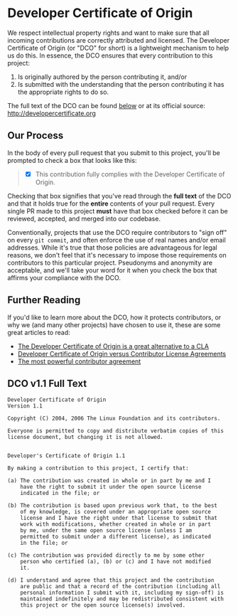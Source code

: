 # Developer Certificate of Origin

We respect intellectual property rights and want to make sure that all incoming
contributions are correctly attributed and licensed. The Developer Certificate
of Origin (or "DCO" for short) is a lightweight mechanism to help us do this.
In essence, the DCO ensures that every contribution to this project:

1. Is originally authored by the person contributing it, and/or
2. Is submitted with the understanding that the person contributing it has the
   appropriate rights to do so.

The full text of the DCO can be found [below](#dco-v11-full-text) or at its
official source: <http://developercertificate.org>

## Our Process

In the body of every pull request that you submit to this project, you'll be
prompted to check a box that looks like this:

> - [x] This contribution fully complies with the Developer Certificate of Origin.

Checking that box signifies that you've read through the **full text** of the
DCO and that it holds true for the **entire** contents of your pull request.
Every single PR made to this project **must** have that box checked before it
can be reviewed, accepted, and merged into our codebase.

Conventionally, projects that use the DCO require contributors to "sign off" on
every `git commit`, and often enforce the use of real names and/or email
addresses. While it's true that those policies are advantageous for legal
reasons, we don't feel that it's necessary to impose those requirements on
contributors to this particular project. Pseudonyms and anonymity are
acceptable, and we'll take your word for it when you check the box that affirms
your compliance with the DCO.

## Further Reading

If you'd like to learn more about the DCO, how it protects contributors, or why
we (and many other projects) have chosen to use it, these are some great
articles to read:

- [The Developer Certificate of Origin is a great alternative to a CLA][1]
- [Developer Certificate of Origin versus Contributor License Agreements][2]
- [The most powerful contributor agreement][3]

[1]: https://drewdevault.com/2021/04/12/DCO.html
[2]: https://julien.ponge.org/blog/developer-certificate-of-origin-versus-contributor-license-agreements/
[3]: https://lwn.net/Articles/592503/

## DCO v1.1 Full Text

```text
Developer Certificate of Origin
Version 1.1

Copyright (C) 2004, 2006 The Linux Foundation and its contributors.

Everyone is permitted to copy and distribute verbatim copies of this
license document, but changing it is not allowed.


Developer's Certificate of Origin 1.1

By making a contribution to this project, I certify that:

(a) The contribution was created in whole or in part by me and I
    have the right to submit it under the open source license
    indicated in the file; or

(b) The contribution is based upon previous work that, to the best
    of my knowledge, is covered under an appropriate open source
    license and I have the right under that license to submit that
    work with modifications, whether created in whole or in part
    by me, under the same open source license (unless I am
    permitted to submit under a different license), as indicated
    in the file; or

(c) The contribution was provided directly to me by some other
    person who certified (a), (b) or (c) and I have not modified
    it.

(d) I understand and agree that this project and the contribution
    are public and that a record of the contribution (including all
    personal information I submit with it, including my sign-off) is
    maintained indefinitely and may be redistributed consistent with
    this project or the open source license(s) involved.
```
